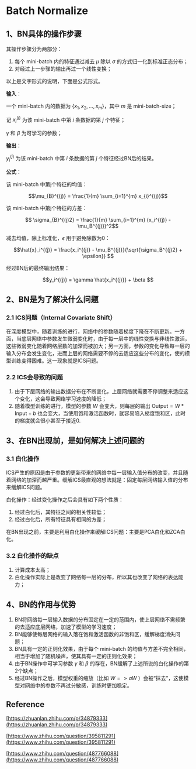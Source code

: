 # Batch Normalize

## 1、BN具体的操作步骤

其操作步骤分为两部分：

1. 每个 mini-batch 内的特征通过减去 $\mu$ 除以 $\sigma$ 的方式归一化到标准正态分布；
2. 对经过上一步骤的输出再过一个线性变换；

以上是文字形式的说明，下面是公式形式。

**输入**：

一个 mini-batch 内的数据为 $\{x_1, x_2, ..., x_m \}$，其中 $m$ 是 mini-batch-size；

记 $x_i^{(j)}$ 为该 mini-batch 中第 $i$ 条数据的第 $j$ 个特征；

$\gamma$ 和 $\beta$ 为可学习的参数；

**输出**：

$y_i^{(j)}$ 为该 mini-batch 中第 $i$ 条数据的第 $j$ 个特征经过BN后的结果。

**公式**：

该 mini-batch 中第j个特征的均值：

$$\mu_{B}^{(j)} = \frac{1}{m} \sum_{i=1}^{m} x_{i}^{(j)}$$

该 mini-batch 中第j个特征的方差：

$$ \sigma_{B}^{(j)2} = \frac{1}{m} \sum_{i=1}^{m} (x_i^{(j)} - \mu_B^{(j)})^2$$

减去均值，除上标准化，$\epsilon$ 用于避免除数为0：

$$\hat{x}_i^{(j)} = \frac{x_i^{(j)} - \mu_B^{(j)}}{\sqrt{\sigma_B^{(j)2} + \epsilon}} $$

经过BN后的最终输出结果：

$$y_i^{(j)} = \gamma \hat{x_i^{(j)}} + \beta $$

## 2、BN是为了解决什么问题

### 2.1 ICS问题（Internal Covariate Shift）

在深度模型中，随着训练的进行，网络中的参数随着梯度下降在不断更新。一方面，当底层网络中参数发生微弱变化时，由于每一层中的线性变换与非线性激活，这些微弱变化随着网络层数的加深而被加大；另一方面，参数的变化导致每一层的输入分布会发生变化，进而上层的网络需要不停的去适应这些分布的变化，使的模型训练变得困难。这一现象就是ICS问题。

### 2.2 ICS会导致的问题

1. 由于下层网络的输出数据分布在不断变化，上层网络就需要不停调整来适应这个变化，这会导致网络学习速度的降低；
2. 随着模型训练的进行，模型的参数 $W$ 会变大，则每层的输出 $\text{Output} = W * \text{Input} + b$ 也会变大，当使用饱和激活函数时，就容易陷入梯度饱和区，此时的梯度就会很小甚至于接近0.

## 3、在BN出现前，是如何解决上述问题的

### 3.1 白化操作

ICS产生的原因是由于参数的更新带来的网络中每一层输入值分布的改变，并且随着网络的加深而越严重。缓解ICS最直观的想法就是：固定每层网络输入值的分布来缓解ICS问题。

白化操作：经过变化操作之后会具有如下两个性质：

1. 经过白化后，其特征之间的相关性较低；
2. 经过白化后，所有特征具有相同的方差；

在BN出现之前，主要是利用白化操作来缓解ICS问题：主要是PCA白化和ZCA白化。

### 3.2 白化操作的缺点

1. 计算成本太高；
2. 白化操作实际上是改变了网络每一层的分布，所以其也改变了网络的表达能力；

## 4、BN的作用与优势

1. BN将网络每一层输入数据的分布固定在一定的范围内，使上层网络不需频繁的去适应底层网络，加速了模型的学习速度；
2. BN能够使每层网络的输入落在饱和激活函数的非饱和区，缓解梯度消失问题；
3. BN具有一定的正则化效果，由于每个 mini-batch 的均值与方差不完全相同，相当于增加了随机噪声，使其具有一定的正则化效果；
4. 由于BN操作中可学习参数 $\gamma$ 和 $\beta$ 的存在，BN缓解了上述所说的白化操作的第2个缺点；
5. 经过BN操作之后，模型权重的缩放（比如 $W => aW$ ）会被“抹去”，这使模型对网络中的参数不再过分敏感，训练时更加稳定。


## Reference

[https://zhuanlan.zhihu.com/p/34879333](https://zhuanlan.zhihu.com/p/34879333)

[https://www.zhihu.com/question/395811291](https://www.zhihu.com/question/395811291)

[https://www.zhihu.com/question/487766088](https://www.zhihu.com/question/487766088)
